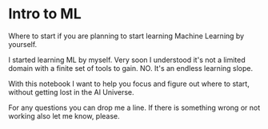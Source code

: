# Intro to ML
Where to start if you are planning to start learning Machine Learning by yourself.

I started learning ML by myself. Very soon I understood it's not a limited domain with a finite set of tools to gain. NO.
It's an endless learning slope.

With this notebook I want to help you focus and figure out where to start, without getting lost in the AI Universe.

For any questions you can drop me a line.
If there is something wrong or not working also let me know, please.
